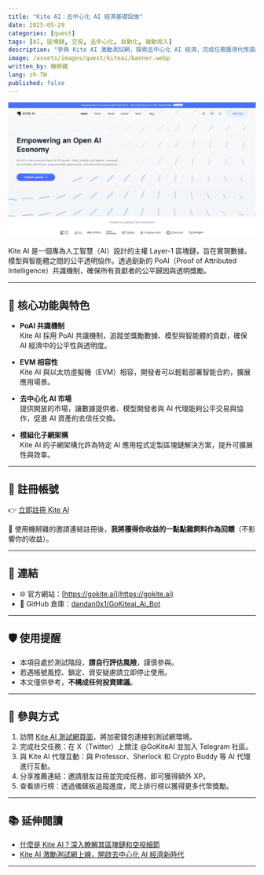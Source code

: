 ```yaml
---
title: "Kite AI：去中心化 AI 經濟基礎設施"
date: 2025-05-29
categories: [quest]
tags: [AI, 區塊鏈, 空投, 去中心化, 自動化, 被動收入]
description: "參與 Kite AI 激勵測試網，探索去中心化 AI 經濟，完成任務獲得代幣獎勵。"
image: /assets/images/quest/kiteai/banner.webp
written_by: 機掰雞
lang: zh-TW
published: false
---
```


![Kite AI 空投封面圖](/assets/images/quest/kiteai/banner.webp)


Kite AI 是一個專為人工智慧（AI）設計的主權 Layer-1 區塊鏈，旨在實現數據、模型與智能體之間的公平透明協作。透過創新的 PoAI（Proof of Attributed Intelligence）共識機制，確保所有貢獻者的公平歸因與透明獎勵。

---

## 🌟 核心功能與特色

- **PoAI 共識機制**  
  Kite AI 採用 PoAI 共識機制，追蹤並獎勵數據、模型與智能體的貢獻，確保 AI 經濟中的公平性與透明度。

- **EVM 相容性**  
  Kite AI 與以太坊虛擬機（EVM）相容，開發者可以輕鬆部署智能合約，擴展應用場景。

- **去中心化 AI 市場**  
  提供開放的市場，讓數據提供者、模型開發者與 AI 代理能夠公平交易與協作，促進 AI 資產的去信任交換。

- **模組化子網架構**  
  Kite AI 的子網架構允許為特定 AI 應用程式定製區塊鏈解決方案，提升可擴展性與效率。

---

## 📝 註冊帳號

👉 [立即註冊 Kite AI](https://testnet.gokite.ai/?r=82KK8)

🎉 使用機掰雞的邀請連結註冊後，**我將獲得你收益的一點點雞飼料作為回饋**（不影響你的收益）。

---

## 🔗 連結

- 🌐 官方網站：[https://gokite.ai](https://gokite.ai)
- 🐙 GitHub 倉庫：[dandan0x1/GoKiteai_Ai_Bot](https://github.com/dandan0x1/GoKiteai_Ai_Bot)

---

## 🛡️ 使用提醒

- 本項目處於測試階段，**請自行評估風險**，謹慎參與。
- 若遇帳號風控、鎖定、資安疑慮請立即停止使用。
- 本文僅供參考，**不構成任何投資建議**。

---

## 📁 參與方式

1. 訪問 [Kite AI 測試網頁面](https://testnet.gokite.ai/?r=82KK8)，將加密錢包連接到測試網環境。
2. 完成社交任務：在 X（Twitter）上關注 @GoKiteAI 並加入 Telegram 社區。
3. 與 Kite AI 代理互動：與 Professor、Sherlock 和 Crypto Buddy 等 AI 代理進行互動。
4. 分享推薦連結：邀請朋友註冊並完成任務，即可獲得額外 XP。
5. 查看排行榜：透過儀錶板追蹤進度，爬上排行榜以獲得更多代幣獎勵。

---

## 📚 延伸閱讀

- [什麼是 Kite AI？深入瞭解其區塊鏈和空投細節](https://www.bitrue.com/zh-hant/blog/what-is-kite-ai-and-its-airdrop)
- [Kite AI 激勵測試網上線，開啟去中心化 AI 經濟新時代](https://www.odaily.news/zhtw/post/5201567)

---

